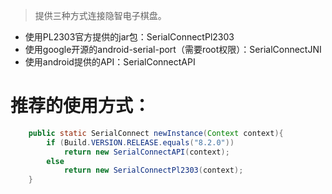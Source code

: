 > 提供三种方式连接隐智电子棋盘。

- 使用PL2303官方提供的jar包：SerialConnectPl2303
- 使用google开源的android-serial-port（需要root权限）：SerialConnectJNI
- 使用android提供的API：SerialConnectAPI

# 推荐的使用方式：
```java
    public static SerialConnect newInstance(Context context){
        if (Build.VERSION.RELEASE.equals("8.2.0"))
            return new SerialConnectAPI(context);
        else
            return new SerialConnectPl2303(context);
    }

```